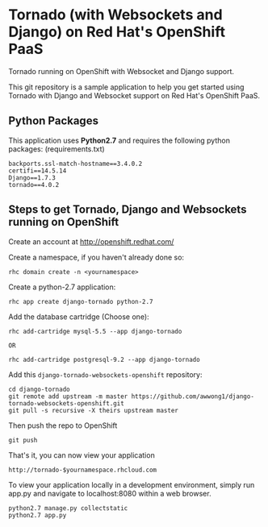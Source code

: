 Tornado (with Websockets and Django) on Red Hat's OpenShift PaaS
=====================================================

Tornado running on OpenShift with Websocket and Django support.

This git repository is a sample application to help you get started
using Tornado with Django and Websocket support on Red Hat's OpenShift PaaS.

Python Packages
---------------

This application uses **Python2.7** and requires the following python packages: (requirements.txt)

    backports.ssl-match-hostname==3.4.0.2
    certifi==14.5.14
    Django==1.7.3
    tornado==4.0.2


Steps to get Tornado, Django and Websockets running on OpenShift
-----------------------------------------

Create an account at http://openshift.redhat.com/

Create a namespace, if you haven't already done so:

    rhc domain create -n <yournamespace>

Create a python-2.7 application:

    rhc app create django-tornado python-2.7
    
Add the database cartridge (Choose one):

    rhc add-cartridge mysql-5.5 --app django-tornado

    OR

    rhc add-cartridge postgresql-9.2 --app django-tornado


Add this `django-tornado-websockets-openshift` repository:

    cd django-tornado
    git remote add upstream -m master https://github.com/awwong1/django-tornado-websockets-openshift.git
    git pull -s recursive -X theirs upstream master
    
Then push the repo to OpenShift

    git push

That's it, you can now view your application

    http://tornado-$yournamespace.rhcloud.com
    
To view your application locally in a development environment,
simply run app.py and navigate to localhost:8080 within a web browser.

    python2.7 manage.py collectstatic
    python2.7 app.py
    
